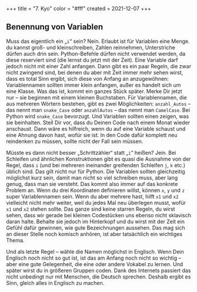 +++
title = "7. Kyo"
color = "#fff"
created = 2021-12-07
+++

<script lang="ts">
  import Figure from '$lib/components/Figure.svelte';
</script>


## Benennung von Variablen

Muss das eigentlich ein „`i`“ sein? Nein. Erlaubt ist für Variablen eine Menge. du kannst groß- und kleinschreiben,
Zahlen reinnehmen, Unterstriche dürfen auch drin sein. Python-Befehle dürfen nicht verwendet werden, da diese reserviert
sind (die lernst du jetzt mit der Zeit). Eine Variable darf jedoch nicht mit einer Zahl anfangen. Dann gibt es ein paar
Regeln, die zwar nicht zwingend sind, bei denen du aber mit Zeit immer mehr sehen wirst, dass es total Sinn ergibt, sich
diese von Anfang an anzugewöhnen: Variablennamen sollten immer klein anfangen, außer es handelt sich um eine Klasse. Was
das ist, kommt ein ganzes Stück später. Merke Dir jetzt nur – sie beginnen mit einem kleinen Buchstaben. Für
Variablennamen, die aus mehreren Wörtern bestehen, gibt es zwei Möglichkeiten: `anzahl_Autos` – das nennt man
`snake_Case` oder `anzahlAutos` – das nennt man `CamelCase`. Bei Python wird `snake_Case` bevorzugt. Und Variablen
sollten einen zeigen, was sie beinhalten. Stell Dir vor, dass du Deinen Code nach einem Monat wieder anschaust. Dann
wäre es hilfreich, wenn du auf eine Variable schaust und eine Ahnung davon hast, wofür sie ist. In den Code dafür
komplett neu reindenken zu müssen, sollte nicht der Fall sein müssen.

Müsste es dann nicht besser „Schrittzähler“ statt „`i`“ heißen? Jein. Bei Schleifen und ähnlichen Konstruktionen gibt es
quasi die Ausnahme von der Regel, dass `i` (und bei mehreren ineinander greifenden Schleifen `j`, `k` etc.) üblich sind.
Das gilt nicht nur für Python. Die Variablen sollten gleichzeitig möglichst kurz sein, damit man nicht so viel schreiben
muss, aber lang genug, dass man sie versteht. Das kommt also immer auf das konkrete Problem an. Wenn du drei Koordinaten
definieren willst, können `x`, `y` und `z` super Variablennamen sein. Wenn du aber mehrere hast, hilft `x1` und `x2`
vielleicht nicht mehr weiter, weil du jedes Mal neu überlegen musst, wofür `x1` und `x2` stehen sollte. Das ganze sind
keine starren Regeln, du wirst sehen, dass wir gerade bei kleinen Codestücken uns ebenso nicht sklavisch daran halte.
Behalte sie jedoch im Hinterkopf und du wirst mit der Zeit ein Gefühl dafür gewinnen, wie gute Bezeichnungen aussehen.
Das mag sich an dieser Stelle noch komisch anhören, ist aber tatsächlich ein wichtiges Thema.

Und als letzte Regel – wähle die Namen möglichst in Englisch. Wenn Dein Englisch noch nicht so gut ist, ist das am
Anfang noch nicht so wichtig – aber eine gute Gelegenheit, die eine oder andere Vokabel zu lernen. Und später wirst du
in größeren Gruppen coden. Dank des Internets passiert das nicht unbedingt nur mit Menschen, die Deutsch sprechen.
Deshalb ergibt es Sinn, gleich alles in Englisch zu machen.
